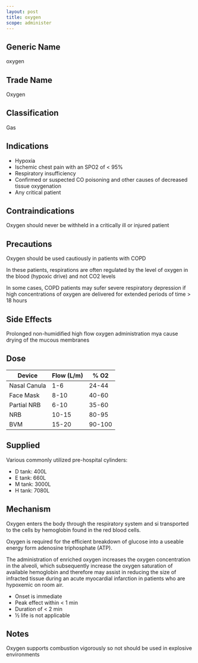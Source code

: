 ```yaml
---
layout: post
title: oxygen
scope: administer
---
```


## Generic Name

oxygen

## Trade Name

Oxygen

## Classification

Gas

## Indications

- Hypoxia
- Ischemic chest pain with an SPO2 of < 95%
- Respiratory insufficiency
- Confirmed or suspected CO poisoning and other causes of decreased tissue oxygenation
- Any critical patient

## Contraindications

Oxygen should never be withheld in a critically ill or injured patient

## Precautions

Oxygen should be used cautiously in patients with COPD

In these patients, respirations are often regulated by the level of oxygen in the blood (hypoxic drive) and not CO2 levels

In some cases, COPD patients may sufer severe respiratory depression if high concentrations of oxygen are delivered for extended periods of time > 18 hours

## Side Effects

Prolonged non-humidified high flow oxygen administration mya cause drying of the mucous membranes

## Dose

| Device       | Flow (L/m) | % O2   |
| ------------ | ---------- | ------ |
| Nasal Canula | 1-6        | 24-44  |
| Face Mask    | 8-10       | 40-60  |
| Partial NRB  | 6-10       | 35-60  |
| NRB          | 10-15      | 80-95  |
| BVM          | 15-20      | 90-100 |

## Supplied

Various commonly utilized pre-hospital cylinders:

- D tank: 400L
- E tank: 660L
- M tank: 3000L
- H tank: 7080L

## Mechanism

Oxygen enters the body through the respiratory system and si transported to the cells by hemoglobin found in the red blood cells.

Oxygen is required for the efficient breakdown of glucose into a useable energy form adenosine triphosphate (ATP).

The administration of enriched oxygen increases the oxygen concentration in the alveoli, which subsequently increase the oxygen saturation of available hemoglobin and therefore may assist in reducing the size of infracted tissue during an acute myocardial infarction in patients who are hypoxemic on room air.

- Onset is immediate
- Peak effect within < 1 min
- Duration of < 2 min
- ½ life is not applicable

## Notes

Oxygen supports combustion vigorously so not should be used in explosive environments
